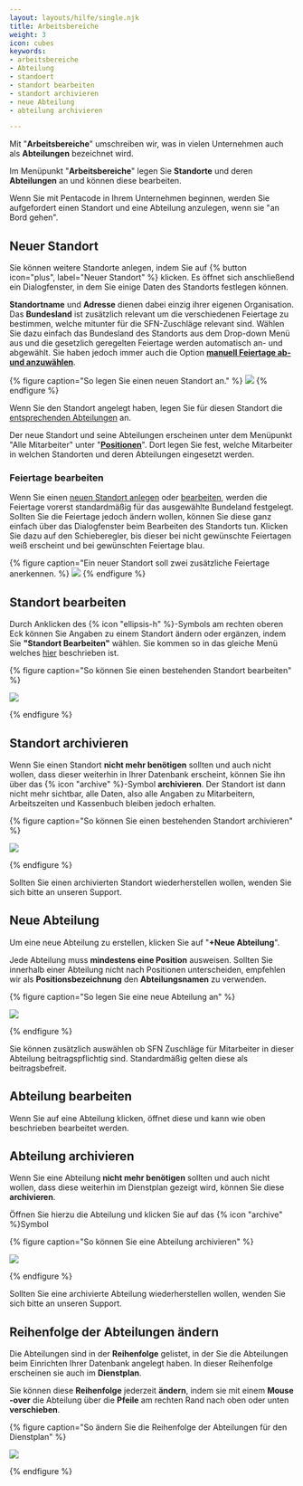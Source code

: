 ```yaml
---
layout: layouts/hilfe/single.njk
title: Arbeitsbereiche
weight: 3
icon: cubes
keywords:
- arbeitsbereiche
- Abteilung
- standoert
- standort bearbeiten
- standort archivieren
- neue Abteilung
- abteilung archivieren

---
```

Mit "**Arbeitsbereiche**" umschreiben wir, was in vielen Unternehmen auch als **Abteilungen** bezeichnet wird.

Im Menüpunkt "**Arbeitsbereiche**" legen Sie **Standorte** und deren **Abteilungen** an und können diese bearbeiten. 

Wenn Sie mit Pentacode in Ihrem Unternehmen beginnen, werden Sie aufgefordert einen Standort und eine Abteilung anzulegen, wenn sie "an Bord gehen".

## Neuer Standort

Sie können weitere Standorte anlegen, indem Sie auf {% button icon="plus", label="Neuer Standort" %} klicken.
Es öffnet sich anschließend ein Dialogfenster, in dem Sie einige Daten des
Standorts festlegen können.

**Standortname** und **Adresse** dienen dabei einzig ihrer eigenen Organisation.
Das **Bundesland** ist zusätzlich relevant um die verschiedenen Feiertage zu
bestimmen, welche mitunter für die SFN-Zuschläge relevant sind. Wählen Sie dazu
einfach das Bundesland des Standorts aus dem Drop-down Menü aus und die
gesetzlich geregelten Feiertage werden automatisch an- und abgewählt. Sie haben
jedoch immer auch die Option [**manuell Feiertage ab- und anzuwählen**](#feiertage-bearbeiten).

{% figure caption="So legen Sie einen neuen Standort an." %}
<img src = "neuer-standort.png"/>
{% endfigure %}

Wenn Sie den Standort angelegt haben, legen Sie für diesen Standort die 
[entsprechenden Abteilungen](#neue-abteilung) an.

Der neue Standort und seine Abteilungen erscheinen unter dem Menüpunkt "Alle Mitarbeiter" unter "[**Positionen**](/hilfe/handbuch/mitarbeiter-alle/positionen/)". Dort legen Sie fest, welche Mitarbeiter in welchen Standorten und deren Abteilungen eingesetzt werden.

### Feiertage bearbeiten

Wenn Sie einen [neuen Standort anlegen](#neuer-standort) oder
[bearbeiten](#standort-bearbeiten), werden die Feiertage vorerst standardmäßig
für das ausgewählte Bundeland festgelegt. Sollten Sie die Feiertage jedoch
ändern wollen, können Sie diese ganz einfach über das Dialogfenster beim
Bearbeiten des Standorts tun. Klicken Sie dazu auf den Schieberegler, bis dieser bei nicht
gewünschte Feiertagen weiß erscheint und bei gewünschten Feiertage blau. 

{% figure caption="Ein neuer Standort soll zwei zusätzliche Feiertage anerkennen. %}
<img src = "standort_anlegen.gif"/>
{% endfigure %}

## Standort bearbeiten

Durch Anklicken des {% icon "ellipsis-h" %}-Symbols am rechten oberen Eck können
Sie Angaben zu einem Standort ändern oder ergänzen, indem Sie **"Standort
Bearbeiten"** wählen. Sie kommen so in das gleiche Menü welches
[hier](#neuer-standort) beschrieben ist.

{% figure caption="So können Sie einen bestehenden Standort bearbeiten" %}

<img src = "standort_bearbeiten.png"/>

{% endfigure %}

## Standort archivieren

Wenn Sie einen Standort **nicht mehr benötigen** sollten und auch nicht wollen, dass dieser weiterhin in Ihrer Datenbank erscheint, können Sie ihn über das {% icon "archive" %}-Symbol **archivieren**. Der Standort ist dann nicht mehr sichtbar, alle Daten, also alle Angaben zu Mitarbeitern, Arbeitszeiten und Kassenbuch bleiben jedoch erhalten.

{% figure caption="So können Sie einen bestehenden Standort archivieren" %}

<img src = "standort_archivieren.png"/>

{% endfigure %}

Sollten Sie einen archivierten Standort wiederherstellen wollen, wenden Sie sich bitte an unseren Support.

## Neue Abteilung

Um eine neue Abteilung zu erstellen, klicken Sie auf "**+Neue Abteilung**".

Jede Abteilung muss **mindestens eine Position** ausweisen. Sollten Sie innerhalb einer Abteilung nicht nach Positionen unterscheiden, empfehlen wir als **Positionsbezeichnung** den **Abteilungsnamen** zu verwenden.

{% figure caption="So legen Sie eine neue Abteilung an" %}

<img src = "neue_abteilung.png"/>

{% endfigure %}

Sie können zusätzlich auswählen ob SFN Zuschläge für Mitarbeiter in dieser Abteilung beitragspflichtig sind. Standardmäßig gelten diese als beitragsbefreit. 

## Abteilung bearbeiten

Wenn Sie auf eine Abteilung klicken, öffnet diese und kann wie oben beschrieben bearbeitet werden.

## Abteilung archivieren

Wenn Sie eine Abteilung **nicht mehr benötigen** sollten und auch nicht wollen, dass diese weiterhin im Dienstplan gezeigt wird, können Sie diese **archivieren**.

Öffnen Sie hierzu die Abteilung und klicken Sie auf das {% icon "archive" %}Symbol

{% figure caption="So können Sie eine Abteilung archivieren" %}

<img src = "abteilung_archivieren.png"/>

{% endfigure %}

Sollten Sie eine archivierte Abteilung wiederherstellen wollen, wenden Sie sich bitte an unseren Support.

## Reihenfolge der Abteilungen ändern

Die Abteilungen sind in der **Reihenfolge** gelistet, in der Sie die Abteilungen beim Einrichten Ihrer Datenbank angelegt haben. In dieser Reihenfolge erscheinen sie auch im **Dienstplan**.

Sie können diese **Reihenfolge** jederzeit **ändern**, indem sie mit einem **Mouse -over** die Abteilung über die **Pfeile** am rechten Rand nach oben oder unten **verschieben**.

{% figure caption="So ändern Sie die Reihenfolge der Abteilungen für den Dienstplan" %}

<img src = "abteilungen_verschieben.png"/>

{% endfigure %}
